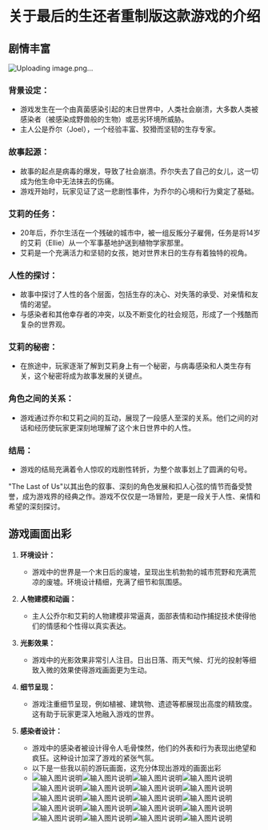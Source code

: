 # 关于最后的生还者重制版这款游戏的介绍
##   剧情丰富

![Uploading image.png…]()

### 背景设定：

-   游戏发生在一个由真菌感染引起的末日世界中，人类社会崩溃，大多数人类被感染者（被感染成野兽般的生物）或恶劣环境所威胁。
-   主人公是乔尔（Joel），一个经验丰富、狡猾而坚韧的生存专家。

### 故事起源：

-   故事的起点是病毒的爆发，导致了社会崩溃。乔尔失去了自己的女儿，这一切成为他生命中无法抹去的伤痛。
-   游戏开始时，玩家见证了这一悲剧性事件，为乔尔的心境和行为奠定了基础。

### 艾莉的任务：

-   20年后，乔尔生活在一个残破的城市中，被一组反叛分子雇佣，任务是将14岁的艾莉（Ellie）从一个军事基地护送到植物学家那里。
-   艾莉是一个充满活力和坚韧的女孩，她对世界末日的生存有着独特的视角。

### 人性的探讨：

-   故事中探讨了人性的各个层面，包括生存的决心、对失落的承受、对亲情和友情的渴望。
-   与感染者和其他幸存者的冲突，以及不断变化的社会规范，形成了一个残酷而复杂的世界观。

### 艾莉的秘密：

-   在旅途中，玩家逐渐了解到艾莉身上有一个秘密，与病毒感染和人类生存有关，这个秘密将成为故事发展的关键点。

### 角色之间的关系：

-   游戏通过乔尔和艾莉之间的互动，展现了一段感人至深的关系。他们之间的对话和经历使玩家更深刻地理解了这个末日世界中的人性。

### 结局：

-   游戏的结局充满着令人惊叹的戏剧性转折，为整个故事划上了圆满的句号。

"The Last of Us"以其出色的叙事、深刻的角色发展和扣人心弦的情节而备受赞誉，成为游戏界的经典之作。游戏不仅仅是一场冒险，更是一段关于人性、亲情和希望的深刻探讨。
## 游戏画面出彩

1.  **环境设计：**
    
    -   游戏中的世界是一个末日后的废墟，呈现出生机勃勃的城市荒野和充满荒凉的废墟。环境设计精细，充满了细节和氛围感。
2.  **人物建模和动画：**
    
    -   主人公乔尔和艾莉的人物建模非常逼真，面部表情和动作捕捉技术使得他们的情感和个性得以真实表达。
3.  **光影效果：**
    
    -   游戏中的光影效果非常引人注目。日出日落、雨天气候、灯光的投射等细致入微的效果使得游戏画面更为生动。
4.  **细节呈现：**
    
    -   游戏注重细节呈现，例如植被、建筑物、遗迹等都展现出高度的精致度。这有助于玩家更深入地融入游戏的世界。
5.  **感染者设计：**
    
    -   游戏中的感染者被设计得令人毛骨悚然，他们的外表和行为表现出绝望和疯狂。这种设计加深了游戏的紧张气氛。
    - 以下是一些我以前的游玩画面，这充分体现出游戏的画面出彩
    - ![输入图片说明](/imgs/2023-11-26/oqu3SNOlroh4UxUk.jpeg)![输入图片说明](/imgs/2023-11-26/ASlWUbqpvtrokNMb.jpeg)![输入图片说明](/imgs/2023-11-26/aGtOXmUwPtrjZ6Br.jpeg)![输入图片说明](/imgs/2023-11-26/6GEp4eQOGFPDD79S.jpeg)![输入图片说明](/imgs/2023-11-26/quEsbZv5tI39wyjp.jpeg)![输入图片说明](/imgs/2023-11-26/weYUJSOfhlBTiltT.jpeg)![输入图片说明](/imgs/2023-11-26/q8Mi86NSvQRbssr0.jpeg)![输入图片说明](/imgs/2023-11-26/ICblbkVmC1Qmg4ao.jpeg)![输入图片说明](/imgs/2023-11-26/1eFiCV1ZCVGvOqZN.jpeg)![输入图片说明](/imgs/2023-11-26/BtNH40c220B6xPXF.jpeg)![输入图片说明](/imgs/2023-11-26/06DpyRaqFaQ0p1B9.jpeg)![输入图片说明](/imgs/2023-11-26/rqcdq453dnzqeoI6.jpeg)![输入图片说明](/imgs/2023-11-26/F7sl1AgVQCpxb5Sg.jpeg)![输入图片说明](/imgs/2023-11-26/Q1uCs93e18OxbqFk.jpeg)![输入图片说明](/imgs/2023-11-26/R45HvI93Wi380QGC.jpeg)![输入图片说明](/imgs/2023-11-26/aWDRlX1skqXF8Vla.jpeg)![输入图片说明](/imgs/2023-11-26/IgvRwFlNpm0euvSq.jpeg)![输入图片说明](/imgs/2023-11-26/avCXymYJKmeAtp6l.jpeg)![输入图片说明](/imgs/2023-11-26/FDRqLW9viyApi7AP.jpeg)![输入图片说明](/imgs/2023-11-26/eg2x9ibINmRapyoJ.jpeg)
